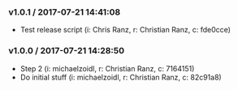 
### v1.0.1 / 2017-07-21 14:41:08

- Test release script (i: Chris Ranz, r: Christian Ranz, c: fde0cce)

### v1.0.0 / 2017-07-21 14:28:50

- Step 2 (i: michaelzoidl, r: Christian Ranz, c: 7164151)
- Do initial stuff (i: michaelzoidl, r: Christian Ranz, c: 82c91a8)
